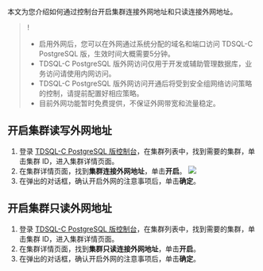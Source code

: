 
本文为您介绍如何通过控制台开启集群连接外网地址和只读连接外网地址。
>! 
>- 启用外网后，您可以在外网通过系统分配的域名和端口访问 TDSQL-C PostgreSQL 版，生效时间大概需要5分钟。
>- TDSQL-C PostgreSQL 版外网访问仅用于开发或辅助管理数据库，业务访问请使用内网访问。
>- TDSQL-C PostgreSQL 版外网访问开通后将受到安全组网络访问策略的控制，请提前配置好相应策略。
>- 目前外网功能暂时免费提供，不保证外网带宽和流量稳定。

## 开启集群读写外网地址
1. 登录 [TDSQL-C PostgreSQL 版控制台](https://console.cloud.tencent.com/cynosdb?dbType=POSTGRESQL)，在集群列表中，找到需要的集群，单击集群 ID，进入集群详情页面。
2. 在集群详情页面，找到**集群连接外网地址**，单击**开启**。
![](https://main.qcloudimg.com/raw/970cdbcf5654044c8362591c85084066.png)
3. 在弹出的对话框，确认开启外网的注意事项后，单击**确定**。

## 开启集群只读外网地址
1. 登录 [TDSQL-C PostgreSQL 版控制台](https://console.cloud.tencent.com/cynosdb?dbType=POSTGRESQL)，在集群列表中，找到需要的集群，单击集群 ID，进入集群详情页面。
2. 在集群详情页面，找到**集群只读连接外网地址**，单击**开启**。
3. 在弹出的对话框，确认开启外网的注意事项后，单击**确定**。

